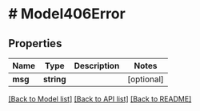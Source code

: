 # # Model406Error

## Properties

Name | Type | Description | Notes
------------ | ------------- | ------------- | -------------
**msg** | **string** |  | [optional]

[[Back to Model list]](../../README.md#models) [[Back to API list]](../../README.md#endpoints) [[Back to README]](../../README.md)
